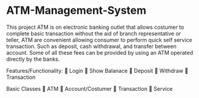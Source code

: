 # ATM-Management-System

This project ATM is on electronic banking outlet that allows costumer to 
complete basic transaction without the aid of branch representative or teller, ATM are 
convenient allowing consumer to perform quick self service transaction. Such as deposit, 
cash withdrawal, and transfer between account. Some of all these fees can be provided 
by using an ATM operated directly by the banks.

Features/Functionality:
 Login
 Show Balanace
 Deposit
 Withdraw
 Transaction

Basic Classes 
 ATM
 Account/Costumer
 Transaction
 Service
